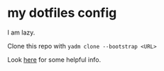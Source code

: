 # my dotfiles config

I am lazy.

Clone this repo with `yadm clone --bootstrap <URL>`

Look [here](https://github.com/billimek/dotfiles) for some helpful info.
